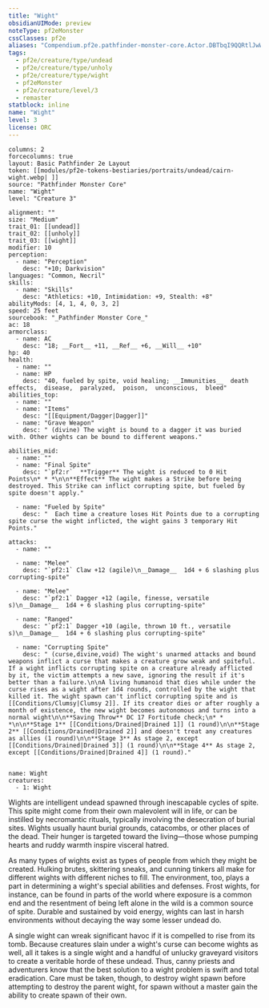 ```yaml
---
title: "Wight"
obsidianUIMode: preview
noteType: pf2eMonster
cssClasses: pf2e
aliases: "Compendium.pf2e.pathfinder-monster-core.Actor.DBTbqI9QQRtlJwWh" 
tags:
  - pf2e/creature/type/undead
  - pf2e/creature/type/unholy
  - pf2e/creature/type/wight
  - pf2eMonster
  - pf2e/creature/level/3
  - remaster
statblock: inline
name: "Wight"
level: 3
license: ORC
---
```


```statblock
columns: 2
forcecolumns: true
layout: Basic Pathfinder 2e Layout
token: [[modules/pf2e-tokens-bestiaries/portraits/undead/cairn-wight.webp| ]]
source: "Pathfinder Monster Core"
name: "Wight"
level: "Creature 3"

alignment: ""
size: "Medium"
trait_01: [[undead]]
trait_02: [[unholy]]
trait_03: [[wight]]
modifier: 10
perception:
  - name: "Perception"
    desc: "+10; Darkvision"
languages: "Common, Necril"
skills:
  - name: "Skills"
    desc: "Athletics: +10, Intimidation: +9, Stealth: +8"
abilityMods: [4, 1, 4, 0, 3, 2]
speed: 25 feet
sourcebook: "_Pathfinder Monster Core_"
ac: 18
armorclass:
  - name: AC
    desc: "18; __Fort__ +11, __Ref__ +6, __Will__ +10"
hp: 40
health:
  - name: ""
  - name: HP
    desc: "40, fueled by spite, void healing; __Immunities__  death effects,  disease,  paralyzed,  poison,  unconscious,  bleed"
abilities_top:
  - name: ""
  - name: "Items"
    desc: "[[Equipment/Dagger|Dagger]]"
  - name: "Grave Weapon"
    desc: " (divine) The wight is bound to a dagger it was buried with. Other wights can be bound to different weapons."

abilities_mid:
  - name: ""
  - name: "Final Spite"
    desc: "`pf2:r`  **Trigger** The wight is reduced to 0 Hit Points\n* * *\n\n**Effect** The wight makes a Strike before being destroyed. This Strike can inflict corrupting spite, but fueled by spite doesn't apply."

  - name: "Fueled by Spite"
    desc: "  Each time a creature loses Hit Points due to a corrupting spite curse the wight inflicted, the wight gains 3 temporary Hit Points."

attacks:
  - name: ""

  - name: "Melee"
    desc: "`pf2:1` Claw +12 (agile)\n__Damage__  1d4 + 6 slashing plus corrupting-spite"

  - name: "Melee"
    desc: "`pf2:1` Dagger +12 (agile, finesse, versatile s)\n__Damage__  1d4 + 6 slashing plus corrupting-spite"

  - name: "Ranged"
    desc: "`pf2:1` Dagger +10 (agile, thrown 10 ft., versatile s)\n__Damage__  1d4 + 6 slashing plus corrupting-spite"

  - name: "Corrupting Spite"
    desc: " (curse,divine,void) The wight's unarmed attacks and bound weapons inflict a curse that makes a creature grow weak and spiteful. If a wight inflicts corrupting spite on a creature already afflicted by it, the victim attempts a new save, ignoring the result if it's better than a failure.\n\nA living humanoid that dies while under the curse rises as a wight after 1d4 rounds, controlled by the wight that killed it. The wight spawn can't inflict corrupting spite and is [[Conditions/Clumsy|Clumsy 2]]. If its creator dies or after roughly a month of existence, the new wight becomes autonomous and turns into a normal wight\n\n**Saving Throw** DC 17 Fortitude check;\n* * *\n\n**Stage 1** [[Conditions/Drained|Drained 1]] (1 round)\n\n**Stage 2** [[Conditions/Drained|Drained 2]] and doesn't treat any creatures as allies (1 round)\n\n**Stage 3** As stage 2, except [[Conditions/Drained|Drained 3]] (1 round)\n\n**Stage 4** As stage 2, except [[Conditions/Drained|Drained 4]] (1 round)."
 
```

```encounter-table
name: Wight
creatures:
  - 1: Wight
```



Wights are intelligent undead spawned through inescapable cycles of spite. This spite might come from their own malevolent will in life, or can be instilled by necromantic rituals, typically involving the desecration of burial sites. Wights usually haunt burial grounds, catacombs, or other places of the dead. Their hunger is targeted toward the living—those whose pumping hearts and ruddy warmth inspire visceral hatred.

As many types of wights exist as types of people from which they might be created. Hulking brutes, skittering sneaks, and cunning tinkers all make for different wights with different niches to fill. The environment, too, plays a part in determining a wight's special abilities and defenses. Frost wights, for instance, can be found in parts of the world where exposure is a common end and the resentment of being left alone in the wild is a common source of spite. Durable and sustained by void energy, wights can last in harsh environments without decaying the way some lesser undead do.

A single wight can wreak significant havoc if it is compelled to rise from its tomb. Because creatures slain under a wight's curse can become wights as well, all it takes is a single wight and a handful of unlucky graveyard visitors to create a veritable horde of these undead. Thus, canny priests and adventurers know that the best solution to a wight problem is swift and total eradication. Care must be taken, though, to destroy wight spawn before attempting to destroy the parent wight, for spawn without a master gain the ability to create spawn of their own.
